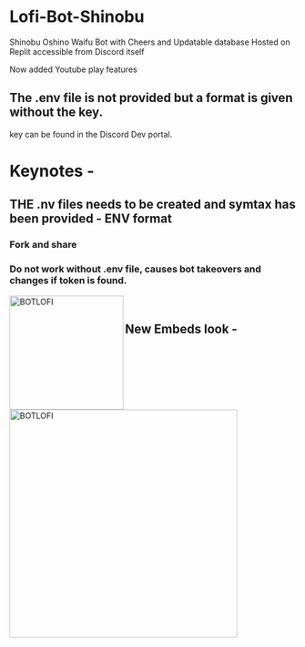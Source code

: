 # Lofi-Bot-Shinobu
Shinobu Oshino Waifu Bot with Cheers and Updatable database Hosted on Replit accessible from Discord itself
<br/>

Now added Youtube play features
## The .env file is not provided but a format is given without the key.
key can be found in the Discord Dev portal.
# Keynotes -
## THE .nv files needs to be created and symtax has been provided - ENV format
### Fork and share 
### Do not work without .env file, causes bot takeovers and changes if token is found.
<img align="left" alt="BOTLOFI" width="200px" src="https://pa1.narvii.com/6279/1ba8fea88f288bf0cb7c7ac83b68f9fdab6df250_hq.gif"/>

<br/>

## New Embeds look -
<img align="left" alt="BOTLOFI" width="400px" src="https://user-images.githubusercontent.com/72495317/117660020-45527f80-b1ba-11eb-8cf2-afb98d46b509.PNG"/>
